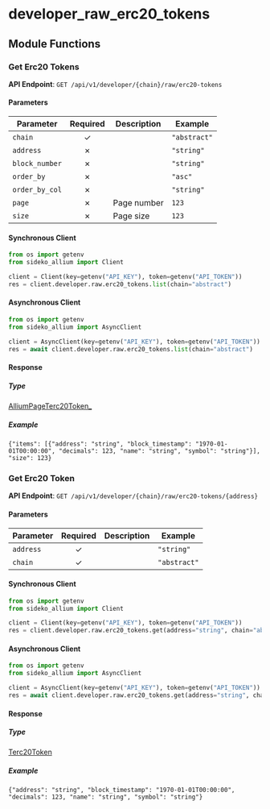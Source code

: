 # developer_raw_erc20_tokens

## Module Functions
### Get Erc20 Tokens <a name="list"></a>



**API Endpoint**: `GET /api/v1/developer/{chain}/raw/erc20-tokens`

#### Parameters

| Parameter | Required | Description | Example |
|-----------|:--------:|-------------|--------|
| `chain` | ✓ |  | `"abstract"` |
| `address` | ✗ |  | `"string"` |
| `block_number` | ✗ |  | `"string"` |
| `order_by` | ✗ |  | `"asc"` |
| `order_by_col` | ✗ |  | `"string"` |
| `page` | ✗ | Page number | `123` |
| `size` | ✗ | Page size | `123` |

#### Synchronous Client

```python
from os import getenv
from sideko_allium import Client

client = Client(key=getenv("API_KEY"), token=getenv("API_TOKEN"))
res = client.developer.raw.erc20_tokens.list(chain="abstract")

```

#### Asynchronous Client

```python
from os import getenv
from sideko_allium import AsyncClient

client = AsyncClient(key=getenv("API_KEY"), token=getenv("API_TOKEN"))
res = await client.developer.raw.erc20_tokens.list(chain="abstract")

```

#### Response

##### Type
[AlliumPageTerc20Token_](/sideko_allium/types/models/allium_page_terc20_token_.py)

##### Example
`{"items": [{"address": "string", "block_timestamp": "1970-01-01T00:00:00", "decimals": 123, "name": "string", "symbol": "string"}], "size": 123}`

### Get Erc20 Token <a name="get"></a>



**API Endpoint**: `GET /api/v1/developer/{chain}/raw/erc20-tokens/{address}`

#### Parameters

| Parameter | Required | Description | Example |
|-----------|:--------:|-------------|--------|
| `address` | ✓ |  | `"string"` |
| `chain` | ✓ |  | `"abstract"` |

#### Synchronous Client

```python
from os import getenv
from sideko_allium import Client

client = Client(key=getenv("API_KEY"), token=getenv("API_TOKEN"))
res = client.developer.raw.erc20_tokens.get(address="string", chain="abstract")

```

#### Asynchronous Client

```python
from os import getenv
from sideko_allium import AsyncClient

client = AsyncClient(key=getenv("API_KEY"), token=getenv("API_TOKEN"))
res = await client.developer.raw.erc20_tokens.get(address="string", chain="abstract")

```

#### Response

##### Type
[Terc20Token](/sideko_allium/types/models/terc20_token.py)

##### Example
`{"address": "string", "block_timestamp": "1970-01-01T00:00:00", "decimals": 123, "name": "string", "symbol": "string"}`
<!-- CUSTOM DOCS START -->

<!-- CUSTOM DOCS END -->

